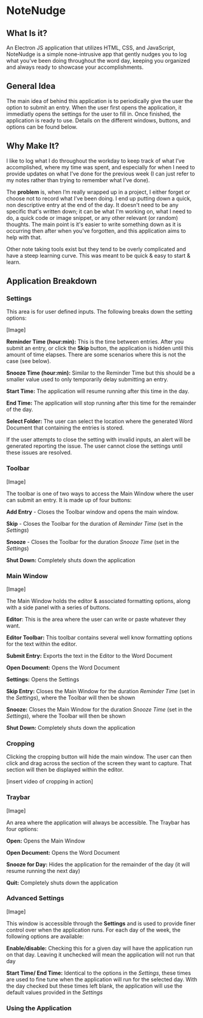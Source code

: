 
# NoteNudge
## What Is it?
An Electron JS application that utilizes HTML, CSS, and JavaScript, NoteNudge is a simple none-intrusive app that gently nudges you to log what you've been doing throughout the word day, keeping you organized and always ready to showcase your accomplishments.

## General Idea
The main idea of  behind this application is to periodically give the user the option to submit an entry. When the user first opens the application, it immediatly opens the settings for the user to fill in. Once finished, the application is ready to use. Details on the different windows, buttons, and options can be found below.

## Why Make It?

I like to log what I do throughout the workday to keep track of what I’ve accomplished, where my time was spent, and especially for when I need to provide updates on what I’ve done for the previous week (I can just refer to my notes rather than trying to remember what I’ve done). 

The **problem** is, when I’m really wrapped up in a project, I either forget or choose not to record what I’ve been doing. I end up putting down a quick, non descriptive entry at the end of the day. 
It doesn't need to be any specific that's written down; it can be what I'm working on, what I need to do, a quick code or image snippet, or any other relevant (or random) thoughts. The main point is it's easier to write something down as it is occurring then after when you've forgotten, and this application aims to help with that.

Other note taking tools exist but they tend to be overly complicated and have a steep learning curve. This was meant to be quick & easy to start & learn.


## Application Breakdown

### Settings
This area is for user defined inputs. The following breaks down the setting options:

[Image]

**Reminder Time (hour:min):** This is the time between entries. After you submit an entry, or click the **Skip** button, the application is hidden until this amount of time elapses. There are some scenarios where this is not the case (see below).

**Snooze Time (hour:min):** Similar to the Reminder Time but this should be a smaller value used to only temporarily delay submitting an entry.

**Start Time:** The application will resume running after this time in the day.

**End Time:** The application will stop running after this time for the remainder of the day.

**Select Folder:** The user can select the location where the generated Word Document that containing the entries is stored.

If the user attempts to close the setting with invalid inputs, an alert will be generated reporting the issue. The user cannot close the settings until these issues are resolved.

### Toolbar

[Image]

The toolbar is one of two ways to access the Main Window where the user can submit an entry. It is made up of four buttons:

**Add Entry** - Closes the Toolbar window and opens the main window.
 
**Skip** - Closes the Toolbar for the duration of *Reminder Time*  (set in the *Settings*)

**Snooze** - Closes the Toolbar for the duration *Snooze Time*  (set in the *Settings*)

**Shut Down:** Completely shuts down the application

### Main Window

[Image]

The Main Window holds the editor & associated formatting options, along with a side panel with a series of buttons.

**Editor**: This is the area where the user can write or paste whatever they want. 

**Editor Toolbar:** This toolbar contains several well know formatting options for the text within the editor.

**Submit Entry:** Exports the text in the Editor to the Word Document

**Open Document:** Opens the Word Document

**Settings:** Opens the Settings

**Skip Entry:** Closes the Main Window for the duration *Reminder Time*  (set in the *Settings*), where the Toolbar will then be shown

**Snooze:** Closes the Main Window for the duration *Snooze Time*  (set in the *Settings*), where the Toolbar will then be shown

**Shut Down:** Completely shuts down the application

### Cropping
Clicking the cropping button will hide the main window. The user can then click and drag across the section of the screen they want to capture. That section will then be displayed within the editor.

[insert video of cropping in action]

### Traybar

[Image]

An area where the application will always be accessible. The Traybar has four options:

**Open:** Opens the Main Window

**Open Document:** Opens the Word Document

**Snooze for Day:** Hides the application for the remainder of the day (it will resume running the next day)

**Quit:** Completely shuts down the application

### Advanced Settings

[Image]

This window is accessible through the **Settings**  and is used to provide finer control over when the application runs. For each day of the week, the following options are available:

**Enable/disable:** Checking this for a given day will have the application run on that day. Leaving it unchecked will mean the application will not run that day

**Start Time/ End Time:** Identical to the options in the *Settings*, these times are used to fine tune when the application will run for the selected day. With the day checked but these times left blank, the application will use the default values provided in the *Settings*


### Using the Application
